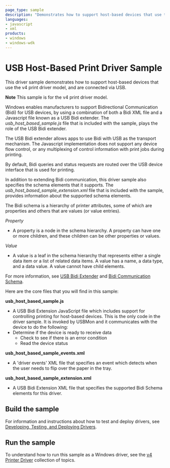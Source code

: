 ```yaml
---
page_type: sample
description: "Demonstrates how to support host-based devices that use the v4 print driver model and are connected via USB."
languages:
- javascript
- xml
products:
- windows
- windows-wdk
---
```




<!---
    name: USB Host-Based Print Driver Sample
    platform: Utility
    language: js xml
    category: Print
    description: Demonstrates how to support host-based devices that use the v4 print driver model and are connected via USB.
    samplefwlink: http://go.microsoft.com/fwlink/p/?LinkId=617947
--->

# USB Host-Based Print Driver Sample

This driver sample demonstrates how to support host-based devices that use the v4 print driver model, and are connected via USB.

**Note** This sample is for the v4 print driver model.

Windows enables manufacturers to support Bidirectional Communication (Bidi) for USB devices, by using a combination of both a Bidi XML file and a Javascript file known as a USB Bidi extender. The *usb\_host\_based\_sample.js* file that is included with the sample, plays the role of the USB Bidi extender.

The USB Bidi extender allows apps to use Bidi with USB as the transport mechanism. The Javascript implementation does not support any device flow control, or any multiplexing of control information with print jobs during printing.

By default, Bidi queries and status requests are routed over the USB device interface that is used for printing.

In addition to extending Bidi communication, this driver sample also specifies the schema elements that it supports. The *usb\_host\_based\_sample\_extension.xml* file that is included with the sample, provides information about the supported schema elements.

The Bidi schema is a hierarchy of printer attributes, some of which are properties and others that are values (or value entries).

*Property*

- A property is a node in the schema hierarchy. A property can have one or more children, and these children can be other properties or values.

*Value*

- A value is a leaf in the schema hierarchy that represents either a single data item or a list of related data items. A value has a name, a data type, and a data value. A value cannot have child elements.

For more information, see [USB Bidi Extender](http://msdn.microsoft.com/en-us/library/windows/hardware/jj659903(v=vs.85).aspx) and [Bidi Communication Schema](http://msdn.microsoft.com/en-us/library/windows/hardware/ff545169(v=vs.85).aspx).

Here are the core files that you will find in this sample:

**usb\_host\_based\_sample.js**

- A USB Bidi Extension JavaScript file which includes support for controlling printing for host-based devices. This is the only code in the driver sample. It is invoked by USBMon and it communicates with the device to do the following:
- Determine if the device is ready to receive data
  - Check to see if there is an error condition
  - Read the device status

**usb\_host\_based\_sample\_events.xml**

- A 'driver events' XML file that specifies an event which detects when the user needs to flip over the paper in the tray.

**usb\_host\_based\_sample\_extension.xml**

- A USB Bidi Extension XML file that specifies the supported Bidi Schema elements for this driver.

## Build the sample

For information and instructions about how to test and deploy drivers, see [Developing, Testing, and Deploying Drivers](http://msdn.microsoft.com/en-us/library/windows/hardware/ff554651(v=vs.85).aspx).

## Run the sample

To understand how to run this sample as a Windows driver, see the [v4 Printer Driver](http://msdn.microsoft.com/en-us/library/windows/hardware/hh706306(v=vs.85).aspx) collection of topics.